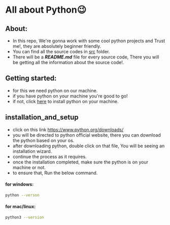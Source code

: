 # All about Python😉

## About:
- In this repo, We're gonna work with some cool python projects and Trust me!, they are absolutely beginner friendly.<br>
- You can find all the source codes in [src](./src/) folder.<br>
- There will be a ***README.md*** file for every source code, There you will be getting all the information about the source code!.

## Getting started:
- for this we need python on our machine. <br>
- if you have python on your machine you're good to go!<br>
- if not, click [here](#installation_and_setup) to install python on your machine.

## installation_and_setup

- click on this link https://www.python.org/downloads/ <br>
- you will be directed to python official website, there you can download the python based on your os.<br>
- after downloading python, double click on that file, You will be seeing an installation wizard.<br>
- continue the process as it requires.<br>
- once the installation completed, make sure the python is on your machine or not.<br>
- to ensure that, Run the below command.<br>
#### for windows:
```sh
python --verson
```
#### for mac/linux:
```sh
python3 --version

